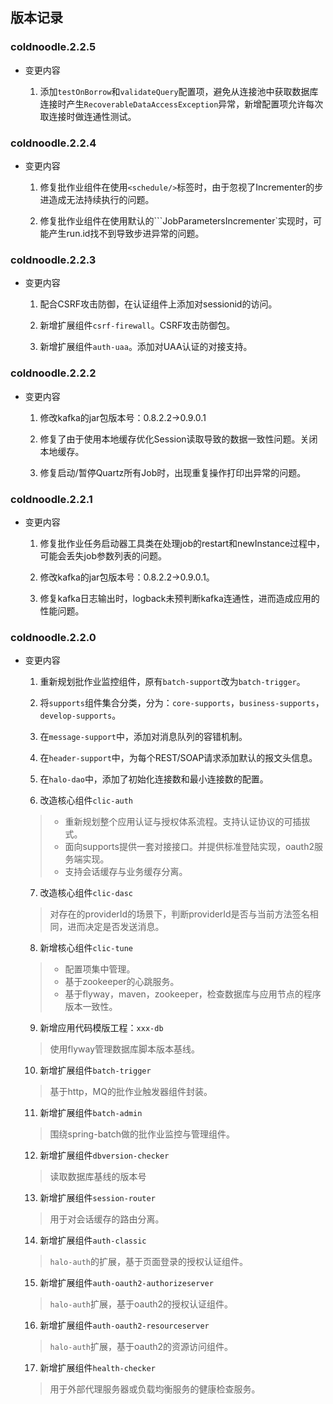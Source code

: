 ## 版本记录

### coldnoodle.2.2.5

- 变更内容

  1. 添加```testOnBorrow```和```validateQuery```配置项，避免从连接池中获取数据库连接时产生```RecoverableDataAccessException```异常，新增配置项允许每次取连接时做连通性测试。

### coldnoodle.2.2.4

- 变更内容

  1. 修复批作业组件在使用```<schedule/>```标签时，由于忽视了Incrementer的步进造成无法持续执行的问题。
  
  2. 修复批作业组件在使用默认的```JobParametersIncrementer`实现时，可能产生run.id找不到导致步进异常的问题。

### coldnoodle.2.2.3

- 变更内容

  1. 配合CSRF攻击防御，在认证组件上添加对sessionid的访问。
  
  2. 新增扩展组件```csrf-firewall```。CSRF攻击防御包。
  
  3. 新增扩展组件```auth-uaa```。添加对UAA认证的对接支持。

### coldnoodle.2.2.2

- 变更内容

  1. 修改kafka的jar包版本号：0.8.2.2->0.9.0.1
  
  2. 修复了由于使用本地缓存优化Session读取导致的数据一致性问题。关闭本地缓存。
  
  3. 修复启动/暂停Quartz所有Job时，出现重复操作打印出异常的问题。

### coldnoodle.2.2.1

- 变更内容

  1. 修复批作业任务启动器工具类在处理job的restart和newInstance过程中，可能会丢失job参数列表的问题。
  
  2. 修改kafka的jar包版本号：0.8.2.2->0.9.0.1。
  
  3. 修复kafka日志输出时，logback未预判断kafka连通性，进而造成应用的性能问题。
  
### coldnoodle.2.2.0

- 变更内容

  1. 重新规划批作业监控组件，原有```batch-support```改为```batch-trigger```。
  
  2. 将```supports```组件集合分类，分为：```core-supports```，```business-supports```，```develop-supports```。
  
  3. 在```message-support```中，添加对消息队列的容错机制。
  
  4. 在```header-support```中，为每个REST/SOAP请求添加默认的报文头信息。
  
  5. 在```halo-dao```中，添加了初始化连接数和最小连接数的配置。

  6. 改造核心组件```clic-auth```
  > - 重新规划整个应用认证与授权体系流程。支持认证协议的可插拔式。
  > - 面向supports提供一套对接接口。并提供标准登陆实现，oauth2服务端实现。
  > - 支持会话缓存与业务缓存分离。
  
  7. 改造核心组件```clic-dasc```
  > 对存在的providerId的场景下，判断providerId是否与当前方法签名相同，进而决定是否发送消息。

  8. 新增核心组件```clic-tune```
  > - 配置项集中管理。
  > - 基于zookeeper的心跳服务。
  > - 基于flyway，maven，zookeeper，检查数据库与应用节点的程序版本一致性。

  9. 新增应用代码模版工程：```xxx-db```
  > 使用flyway管理数据库脚本版本基线。

  10. 新增扩展组件```batch-trigger```
  > 基于http，MQ的批作业触发器组件封装。

  11. 新增扩展组件```batch-admin```
  > 围绕spring-batch做的批作业监控与管理组件。

  12. 新增扩展组件```dbversion-checker```
  > 读取数据库基线的版本号

  13. 新增扩展组件```session-router```
  > 用于对会话缓存的路由分离。

  14. 新增扩展组件```auth-classic```
  > ```halo-auth```的扩展，基于页面登录的授权认证组件。

  15. 新增扩展组件```auth-oauth2-authorizeserver```
  > ```halo-auth```扩展，基于oauth2的授权认证组件。

  16. 新增扩展组件```auth-oauth2-resourceserver```
  > ```halo-auth```扩展，基于oauth2的资源访问组件。

  17. 新增扩展组件```health-checker```
  > 用于外部代理服务器或负载均衡服务的健康检查服务。

